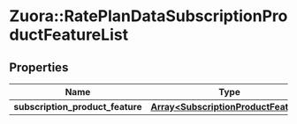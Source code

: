 # Zuora::RatePlanDataSubscriptionProductFeatureList

## Properties
Name | Type | Description | Notes
------------ | ------------- | ------------- | -------------
**subscription_product_feature** | [**Array&lt;SubscriptionProductFeature&gt;**](SubscriptionProductFeature.md) |  | [optional] 


